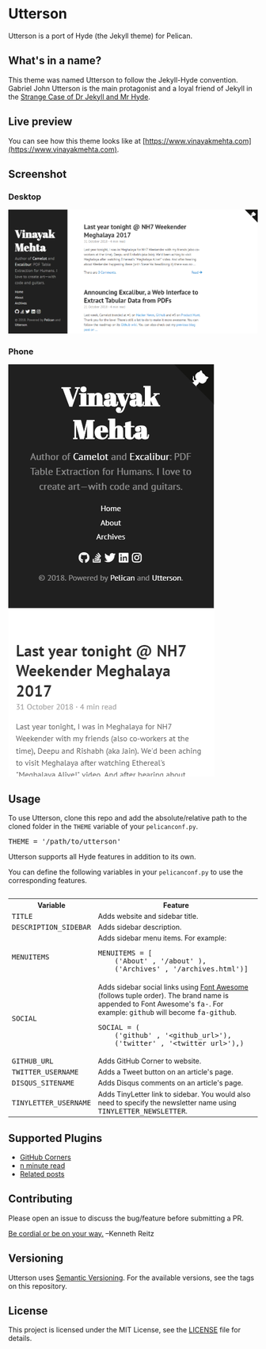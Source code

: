 # Utterson

Utterson is a port of Hyde (the Jekyll theme) for Pelican.

## What's in a name?

This theme was named Utterson to follow the Jekyll-Hyde convention. Gabriel John Utterson is the main protagonist and a loyal friend of Jekyll in the [Strange Case of Dr Jekyll and Mr Hyde](https://en.wikipedia.org/wiki/Strange_Case_of_Dr_Jekyll_and_Mr_Hyde).

## Live preview

You can see how this theme looks like at [https://www.vinayakmehta.com](https://www.vinayakmehta.com).

## Screenshot

### Desktop

![screenshot](/screenshot.png)

### Phone

![screenshot-mobile](/screenshot-mobile.png)

## Usage

To use Utterson, clone this repo and add the absolute/relative path to the cloned folder in the `THEME` variable of your `pelicanconf.py`.

<pre>
THEME = '/path/to/utterson'
</pre>

Utterson supports all Hyde features in addition to its own.

You can define the following variables in your `pelicanconf.py` to use the corresponding features.

<table><table>
  <tr>
    <th>Variable</th>
    <th>Feature</th>
  </tr>
  <tr>
    <td><kbd>TITLE</kbd></td>
    <td>Adds website and sidebar title.</td>
  </tr>
  <tr>
    <td><kbd>DESCRIPTION_SIDEBAR</kbd></td>
    <td>Adds sidebar description.</td>
  </tr>
  <tr>
    <td><kbd>MENUITEMS</kbd></td>
    <td>Adds sidebar menu items. For example:
        <pre>MENUITEMS = [
    ('About' , '/about' ),
    ('Archives' , '/archives.html')]</pre>
    </td>
  </tr>
  <tr>
    <td><kbd>SOCIAL</kbd></td>
    <td>Adds sidebar social links using <a href="https://fontawesome.com/" target="_blank">Font Awesome</a> (follows tuple order). The brand name is appended to Font Awesome's <kbd>fa-</kbd>. For example: <kbd>github</kbd> will become <kbd>fa-github</kbd>.
        <pre>SOCIAL = (
    ('github' , '&lt;github_url&gt;'),
    ('twitter' , '&lt;twitter_url&gt;'),)</pre>
    </td>
  </tr>
  <tr>
    <td><kbd>GITHUB_URL</kbd></td>
    <td>Adds GitHub Corner to website.</td>
  </tr>
  <tr>
    <td><kbd>TWITTER_USERNAME</kbd></td>
    <td>Adds a Tweet button on an article's page.</td>
  </tr>
  <tr>
    <td><kbd>DISQUS_SITENAME</kbd></td>
    <td>Adds Disqus comments on an article's page.</td>
  </tr>
  <tr>
    <td><kbd>TINYLETTER_USERNAME</kbd></td>
    <td>Adds TinyLetter link to sidebar. You would also need to specify the newsletter name using <kbd>TINYLETTER_NEWSLETTER</kbd>.</td>
  </tr>
</table>

## Supported Plugins

- [GitHub Corners](https://github.com/tholman/github-corners)
- [n minute read](https://github.com/getpelican/pelican-plugins/tree/master/post_stats)
- [Related posts](https://github.com/getpelican/pelican-plugins/tree/master/related_posts)

## Contributing

Please open an issue to discuss the bug/feature before submitting a PR.

[Be cordial or be on your way.](https://www.kennethreitz.org/essays/be-cordial-or-be-on-your-way) –Kenneth Reitz

## Versioning

Utterson uses [Semantic Versioning](https://semver.org/). For the available versions, see the tags on this repository.

## License

This project is licensed under the MIT License, see the [LICENSE](https://github.com/vinayak-mehta/utterson/blob/master/LICENSE) file for details.
